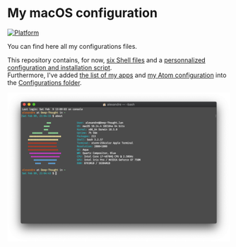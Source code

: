 # My macOS configuration
[![Platform][platform-badge]][platform-url]

You can find here all my configurations files.  

This repository contains, for now, [six Shell files](Configurations/Shell/Readme.md) and a [personnalized configuration and installation script](Installation%20script/).  
Furthermore, I've added [the list of my apps](Configurations/macApps.md) and [my Atom configuration](Configurations/Atom/Atom.md) into the [Configurations folder](Configurations/Readme.md).

![My config](https://raw.githubusercontent.com/Harchytekt/about/master/about.png "My config")

[platform-badge]: https://badgen.net/badge/icon/macOS?icon=apple&label
[platform-url]: https://www.apple.com/macos/
